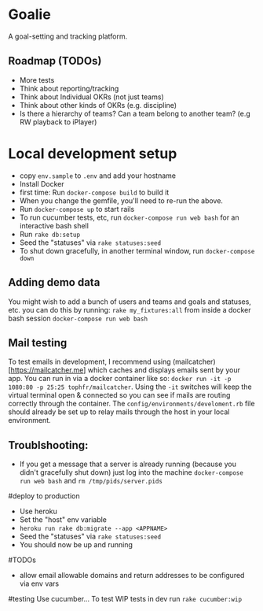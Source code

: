 # Goalie

A goal-setting and tracking platform.

## Roadmap (TODOs)
- More tests
- Think about reporting/tracking
- Think about Individual OKRs (not just teams)
- Think about other kinds of OKRs (e.g. discipline)
- Is there a hierarchy of teams? Can a team belong to another team? (e.g RW playback to iPlayer)

# Local development setup
- copy `env.sample` to `.env` and add your hostname
- Install Docker
- first time: Run `docker-compose build` to build it
- When you change the gemfile, you'll need to re-run the above.
- Run `docker-compose up` to start rails
- To run cucumber tests, etc, run `docker-compose run web bash` for an interactive bash shell
- Run `rake db:setup`
- Seed the "statuses" via `rake statuses:seed`
- To shut down gracefully, in another terminal window, run `docker-compose down`

## Adding demo data
You might wish to add a bunch of users and teams and goals and statuses, etc. you can do this by running: `rake my_fixtures:all` from inside a docker bash session `docker-compose run web bash`

## Mail testing
To test emails in development, I recommend using (mailcatcher)[https://mailcatcher.me] which caches and displays emails sent by your app. You can run in via a docker container like so: `docker run -it -p 1080:80 -p 25:25 tophfr/mailcatcher`. Using the `-it` switches will keep the virtual terminal open & connected so you can see if mails are routing correctly through the container. The `config/environments/develoment.rb` file should already be set up to relay mails through the host in your local environment.

## Troublshooting:
- If you get a message that a server is already running (because you didn't gracefully shut down) just log into the machine `docker-compose run web bash` and `rm /tmp/pids/server.pids`


#deploy to production
- Use heroku
- Set the "host" env variable
- `heroku run rake db:migrate --app <APPNAME>`
- Seed the "statuses" via `rake statuses:seed`
- You should now be up and running

#TODOs
- allow email allowable domains and return addresses to be configured via env vars

#testing
Use cucumber...
To test WIP tests in dev run `rake cucumber:wip`
